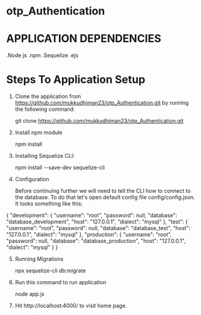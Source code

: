 # otp_Authentication

# APPLICATION DEPENDENCIES
.Node js
.npm
.Sequelize
.ejs

# Steps To Application Setup
1) Clone the application from https://github.com/mukkudhiman23/otp_Authentication.git by running the following command:
    
    git clone https://github.com/mukkudhiman23/otp_Authentication.git

2) Install npm module  

   npm install 

3) Installing  Sequelize CLI:

   npm install --save-dev sequelize-cli

4) Configuration

   Before continuing further we will need to tell the CLI how to connect to the database. To do that let's open default config file config/config.json. It looks something like this:

  {
    "development": {
      "username": "root",
      "password": null,
      "database": "database_development",
      "host": "127.0.0.1",
      "dialect": "mysql"
    },
    "test": {
      "username": "root",
      "password": null,
      "database": "database_test",
      "host": "127.0.0.1",
      "dialect": "mysql"
    },
    "production": {
      "username": "root",
      "password": null,
      "database": "database_production",
      "host": "127.0.0.1",
      "dialect": "mysql"
    }
  }

5) Running Migrations

   npx sequelize-cli db:migrate

6) Run this command to run application

   node app.js
   
 7) Hit http://localhost:4000/ to visit home page.  
   
